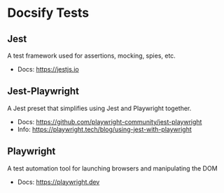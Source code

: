 # Docsify Tests

## Jest

A test framework used for assertions, mocking, spies, etc.

- Docs: https://jestjs.io

## Jest-Playwright

A Jest preset that simplifies using Jest and Playwright together.

- Docs: https://github.com/playwright-community/jest-playwright
- Info: https://playwright.tech/blog/using-jest-with-playwright

## Playwright

A test automation tool for launching browsers and manipulating the DOM

- Docs: https://playwright.dev
